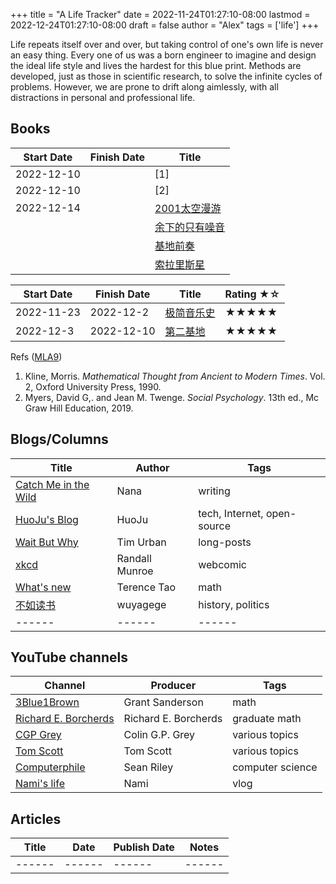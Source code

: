 +++
title = "A Life Tracker"
date = 2022-11-24T01:27:10-08:00
lastmod = 2022-12-24T01:27:10-08:00
draft = false
author = "Alex"
tags = ['life']
+++

Life repeats itself over and over, but taking control of one's own life is never an easy thing. Every one of us was a born engineer to imagine and design the ideal life style and lives the hardest for this blue print. Methods are developed, just as those in scientific research, to solve the infinite cycles of problems. However, we are prone to drift along aimlessly, with all distractions in personal and professional life. 


## Books
| Start Date | Finish Date | Title |
| ---- | ---- | ---- |
| 2022-12-10 | | [1] |
| 2022-12-10 | | [2] |
| 2022-12-14 | | [2001太空漫游](https://book.douban.com/subject/30471298/) |
|  | | [余下的只有噪音](https://book.douban.com/subject/34978358/) |
|  | | [基地前奏](https://book.douban.com/subject/26389893/) |
|  | | [索拉里斯星](https://book.douban.com/subject/35049755/) |

| Start Date | Finish Date | Title | Rating ★☆ |
| ------ | ------ | ------ | ------ | 
| 2022-11-23 | 2022-12-2 | [极简音乐史](https://book.douban.com/subject/27085977/) | ★★★★★ |
| 2022-12-3 | 2022-12-10 | [第二基地](https://book.douban.com/subject/26389894/) | ★★★★★ |

Refs ([MLA9](https://owl.purdue.edu/owl/research_and_citation/mla_style/mla_formatting_and_style_guide/mla_works_cited_page_books.html))
  1. Kline, Morris. _Mathematical Thought from Ancient to Modern Times_. Vol. 2, Oxford University Press, 1990.
  2. Myers, David G,. and Jean M. Twenge. _Social Psychology_. 13th ed., Mc Graw Hill Education, 2019.


## Blogs/Columns
| Title | Author | Tags |
| ------ | ------ | ------ |
| [Catch Me in the Wild](https://nananadanada.substack.com/) | Nana | writing |
| [HuoJu's Blog](https://jhuo.ca/) | HuoJu | tech, Internet, open-source |
| [Wait But Why](https://waitbutwhy.com/) | Tim Urban | long-posts |
| [xkcd](https://xkcd.com/) | Randall Munroe | webcomic |
| [What's new](https://terrytao.wordpress.com/) | Terence Tao | math |
| [不如读书](https://wuyagege.substack.com/) | wuyagege | history, politics |
| ------ | ------ | ------ |

## YouTube channels
| Channel | Producer | Tags |
| ------ | ------ | ------ |
| [3Blue1Brown](https://www.youtube.com/@3blue1brown) | Grant Sanderson | math |
| [Richard E. Borcherds](https://www.youtube.com/@richarde.borcherds7998) | Richard E. Borcherds | graduate math |
| [CGP Grey](https://www.youtube.com/@CGPGrey) | Colin G.P. Grey | various topics |
| [Tom Scott](https://www.youtube.com/@TomScottGo) | Tom Scott | various topics |
| [Computerphile](https://www.youtube.com/@Computerphile) | Sean Riley | computer science |
| [Nami's life](https://www.youtube.com/@naminokurashi) | Nami | vlog |

## Articles
| Title | Date | Publish Date | Notes |
| ------ | ------ | ------ | ------ | 
| ------ | ------ | ------ | ------ | 
